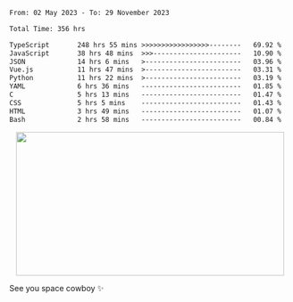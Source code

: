 
 <!--START_SECTION:waka-->

```txt
From: 02 May 2023 - To: 29 November 2023

Total Time: 356 hrs

TypeScript       248 hrs 55 mins >>>>>>>>>>>>>>>>>--------   69.92 %
JavaScript       38 hrs 48 mins  >>>----------------------   10.90 %
JSON             14 hrs 6 mins   >------------------------   03.96 %
Vue.js           11 hrs 47 mins  >------------------------   03.31 %
Python           11 hrs 22 mins  >------------------------   03.19 %
YAML             6 hrs 36 mins   -------------------------   01.85 %
C                5 hrs 13 mins   -------------------------   01.47 %
CSS              5 hrs 5 mins    -------------------------   01.43 %
HTML             3 hrs 49 mins   -------------------------   01.07 %
Bash             2 hrs 58 mins   -------------------------   00.84 %
```

<!--END_SECTION:waka-->
 
 
 <!--
 <p align="center">
           <img src="https://wakatime.com/share/@b21fb822-1b1e-4a56-b3ac-d647f03795fd/3d8fc332-54a6-4d29-9469-965955d6e018.svg"/>
 </p>
 <p align="center">
  <img src="https://wakatime.com/share/@b21fb822-1b1e-4a56-b3ac-d647f03795fd/5d7b153c-4137-40c1-8270-25e516f9619c.svg"/>
 </p>
 -->
 <div style="display: flex; width: 100%; justify-content:center;">
   <img align="center" src="https://media.giphy.com/media/11KzOet1ElBDz2/giphy.gif" width="480" height="258" /> 

 </div>

See you space cowboy ✨ 


 

